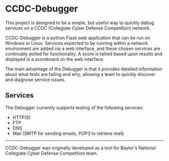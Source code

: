 # CCDC-Debugger

This project is designed to be a simple, but useful way to quickly debug services on a CCDC (Collegiate Cyber Defense Competition) network.

CCDC-Debugger is a python Flask web application that can be run on Windows or Linux. Services expected to be running within a network environment are added via a web interface,
and these chosen services are continually polled for functionality. A score is tallied based upon results and displayed in a scoreboard on the web interface.

The main advantage of the Debugger is that it provides detailed information about what tests are failing and why, allowing a team
to quickly discover and diagnose service issues.

## Services

The Debugger currently supports testing of the following services:
* HTTP(S)
* FTP
* DNS
* Mail (SMTP for sending emails, POP3 to retrieve mail)


----
CCDC-Debugger was originally developed as a tool for Baylor's National Collegiate Cyber Defense Competition team.
